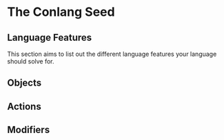 
# The Conlang Seed

## Language Features

This section aims to list out the different language features your language should solve for.

## Objects

## Actions

## Modifiers
